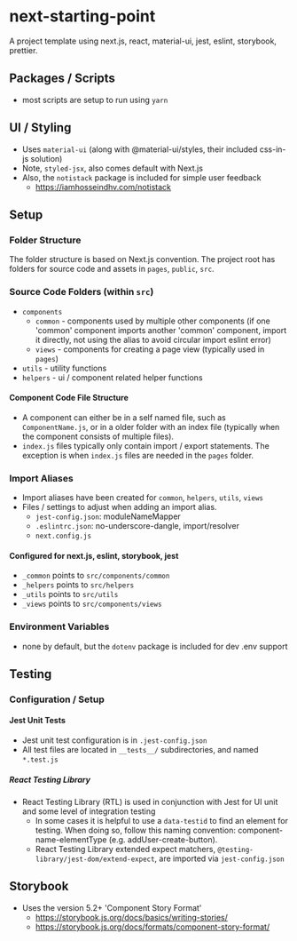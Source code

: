 # next-starting-point

A project template using next.js, react, material-ui, jest, eslint, storybook, prettier.

## Packages / Scripts
* most scripts are setup to run using `yarn`

## UI / Styling
* Uses `material-ui` (along with @material-ui/styles, their included css-in-js solution)
* Note, `styled-jsx`, also comes default with Next.js
* Also, the `notistack` package is included for simple user feedback
  * https://iamhosseindhv.com/notistack

## Setup
### Folder Structure

The folder structure is based on Next.js convention. The project root has folders for source code and assets in `pages`, `public`, `src`.

### Source Code Folders (within `src`)
* `components`
  * `common` - components used by multiple other components (if one 'common' component imports another 'common' component, import it directly, not using the alias to avoid circular import eslint error)
  * `views` - components for creating a page view (typically used in `pages`)
* `utils` - utility functions
* `helpers` - ui / component related helper functions

#### Component Code File Structure
* A component can either be in a self named file, such as `ComponentName.js`, or in a older folder with an index file (typically when the component consists of multiple files).
* `index.js` files typically only contain import / export statements. The exception is when `index.js` files are needed in the `pages` folder.

### Import Aliases
* Import aliases have been created for `common`, `helpers`, `utils`, `views`
* Files / settings to adjust when adding an import alias.
  * `jest-config.json`: moduleNameMapper
  * `.eslintrc.json`: no-underscore-dangle, import/resolver
  * `next.config.js`

#### Configured for next.js, eslint, storybook, jest
* `_common` points to `src/components/common`
* `_helpers` points to `src/helpers`
* `_utils` points to `src/utils`
* `_views` points to `src/components/views`

### Environment Variables
* none by default, but the `dotenv` package is included for dev .env support

## Testing
### Configuration / Setup
#### Jest Unit Tests
* Jest unit test configuration is in `.jest-config.json`
* All test files are located in `__tests__/` subdirectories, and named `*.test.js`

##### React Testing Library
* React Testing Library (RTL) is used in conjunction with Jest for UI unit and some level of integration testing
  * In some cases it is helpful to use a `data-testid` to find an element for testing. When doing so, follow this naming convention: component-name-elementType  (e.g. addUser-create-button).
  * React Testing Library extended expect matchers, `@testing-library/jest-dom/extend-expect`, are imported via `jest-config.json`

## Storybook
* Uses the version 5.2+ 'Component Story Format'
  * https://storybook.js.org/docs/basics/writing-stories/
  * https://storybook.js.org/docs/formats/component-story-format/

